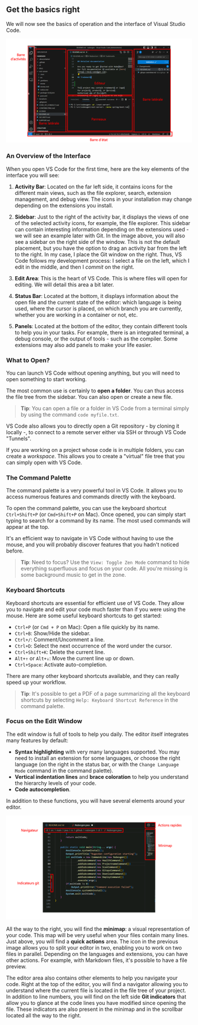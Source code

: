 ## Get the basics right

<!--
ref: https://code.visualstudio.com/docs/getstarted/userinterface
-->

We will now see the basics of operation and the interface of Visual Studio Code.

![](./images/02-vscode-ui.png)

### An Overview of the Interface

When you open VS Code for the first time, here are the key elements of the interface you will see:

1. **Activity Bar**: Located on the far left side, it contains icons for the different main views, such as the file explorer, search, extension management, and debug view. The icons in your installation may change depending on the extensions you install.

2. **Sidebar**: Just to the right of the activity bar, it displays the views of one of the selected activity icons, for example, the file explorer. This sidebar can contain interesting information depending on the extensions used - we will see an example later with Git. In the image above, you will also see a sidebar on the right side of the window. This is not the default placement, but you have the option to drag an activity bar from the left to the right. In my case, I place the Git window on the right. Thus, VS Code follows my development process: I select a file on the left, which I edit in the middle, and then I _commit_ on the right.

3. **Edit Area**: This is the heart of VS Code. This is where files will open for editing. We will detail this area a bit later.

4. **Status Bar**: Located at the bottom, it displays information about the open file and the current state of the editor: which language is being used, where the cursor is placed, on which branch you are currently, whether you are working in a container or not, etc.

5. **Panels**: Located at the bottom of the editor, they contain different tools to help you in your tasks. For example, there is an integrated terminal, a debug console, or the output of tools - such as the compiler. Some extensions may also add panels to make your life easier.

### What to Open?

You can launch VS Code without opening anything, but you will need to open something to start working.

The most common use is certainly to **open a folder**. You can thus access the file tree from the sidebar. You can also open or create a new file.

> **Tip**: You can open a file or a folder in VS Code from a terminal simply by using the command `code myfile.txt`.

VS Code also allows you to directly open a Git repository - by cloning it locally -, to connect to a remote server either via SSH or through VS Code "Tunnels".

If you are working on a project whose code is in multiple folders, you can create a _workspace_. This allows you to create a "virtual" file tree that you can simply open with VS Code.

### The Command Palette

The command palette is a very powerful tool in VS Code. It allows you to access numerous features and commands directly with the keyboard.

To open the command palette, you can use the keyboard shortcut `Ctrl+Shift+P` (or `Cmd+Shift+P` on Mac). Once opened, you can simply start typing to search for a command by its name. The most used commands will appear at the top.

It's an efficient way to navigate in VS Code without having to use the mouse, and you will probably discover features that you hadn't noticed before.

> **Tip**: Need to focus? Use the `View: Toggle Zen Mode` command to hide everything superfluous and focus on your code. All you're missing is some background music to get in the zone.

### Keyboard Shortcuts

Keyboard shortcuts are essential for efficient use of VS Code. They allow you to navigate and edit your code much faster than if you were using the mouse. Here are some useful keyboard shortcuts to get started:

- `Ctrl+P` (or `Cmd + P` on Mac): Open a file quickly by its name.
- `Ctrl+B`: Show/Hide the sidebar.
- `Ctrl+/`: Comment/Uncomment a line.
- `Ctrl+D`: Select the next occurrence of the word under the cursor.
- `Ctrl+Shift+K`: Delete the current line.
- `Alt+↑` or `Alt+↓`: Move the current line up or down.
- `Ctrl+Space`: Activate auto-completion.

There are many other keyboard shortcuts available, and they can really speed up your workflow.

> **Tip**: It's possible to get a PDF of a page summarizing all the keyboard shortcuts by selecting `Help: Keyboard Shortcut Reference` in the command palette.

### Focus on the Edit Window

The edit window is full of tools to help you daily. The editor itself integrates many features by default:

- **Syntax highlighting** with very many languages supported. You may need to install an extension for some languages, or choose the right language (on the right in the status bar, or with the `Change Language Mode` command in the command palette).
- **Vertical indentation lines** and **brace coloration** to help you understand the hierarchy levels of your code.
- **Code autocompletion**.

In addition to these functions, you will have several elements around your editor.

![](./images/02-editeur.png)

All the way to the right, you will find the **minimap**: a visual representation of your code. This map will be very useful when your files contain many lines. Just above, you will find a **quick actions** area. The icon in the previous image allows you to split your editor in two, enabling you to work on two files in parallel. Depending on the languages and extensions, you can have other actions. For example, with Markdown files, it's possible to have a file preview.

The editor area also contains other elements to help you navigate your code. Right at the top of the editor, you will find a navigator allowing you to understand where the current file is located in the file tree of your project. In addition to line numbers, you will find on the left side **Git indicators** that allow you to glance at the code lines you have modified since opening the file. These indicators are also present in the minimap and in the scrollbar located all the way to the right.
